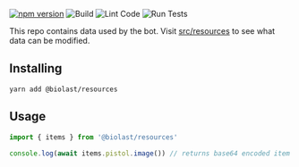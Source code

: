 [![npm version](https://img.shields.io/npm/v/@biolast/resources.svg?style=flat)](https://www.npmjs.com/package/@biolast/resources)
![Build](https://github.com/biolast/resources/workflows/Build/badge.svg)
![Lint Code](https://github.com/biolast/resources/workflows/Lint%20Code/badge.svg)
![Run Tests](https://github.com/biolast/resources/workflows/Run%20Tests/badge.svg)

This repo contains data used by the bot. Visit [src/resources](./src/resources) to see what data can be modified.

## Installing

```yarn add @biolast/resources```

## Usage

```ts
import { items } from '@biolast/resources'

console.log(await items.pistol.image()) // returns base64 encoded item image
```
